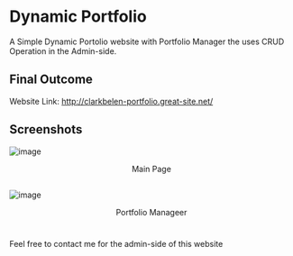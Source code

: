# Dynamic Portfolio
A Simple Dynamic Portolio website with Portfolio Manager the uses CRUD Operation in the Admin-side.

## Final Outcome
Website Link: http://clarkbelen-portfolio.great-site.net/

## Screenshots
![image](https://github.com/user-attachments/assets/49a06693-1b8e-49d7-bf43-9a2bb4650279)
<p align="center">Main Page</p>

##
![image](https://github.com/user-attachments/assets/0c8d0c14-96a0-4abf-8ef8-8b0cc392e464)
<p align="center">Portfolio Manageer</p>

#
Feel free to contact me for the admin-side of this website
